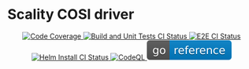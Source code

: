 # Scality COSI driver

<p align="center">
  <a href="https://codecov.io/gh/scality/cosi-driver">
    <img src="https://codecov.io/gh/scality/cosi-driver/graph/badge.svg?token=NzR3F2ztDv" alt="Code Coverage" />
  </a>
  <a href="https://github.com/scality/cosi-driver/actions/workflows/ci-build-and-unit-tests.yml">
    <img src="https://github.com/scality/cosi-driver/actions/workflows/ci-build-and-unit-tests.yml/badge.svg" alt="Build and Unit Tests CI Status" />
  </a>
  <a href="https://github.com/scality/cosi-driver/actions/workflows/ci-e2e-tests.yml">
    <img src="https://github.com/scality/cosi-driver/actions/workflows/ci-e2e-tests.yml/badge.svg" alt="E2E CI Status" />
  </a>
  <a href="https://github.com/scality/cosi-driver/actions/workflows/ci-smoke-tests.yml">
    <img src="https://github.com/scality/cosi-driver/actions/workflows/ci-smoke-tests.yml/badge.svg" alt="Helm Install CI Status" />
  </a>
  <a href="https://github.com/scality/cosi-driver/actions/workflows/github-code-scanning/codeql">
    <img src="https://github.com/scality/cosi-driver/actions/workflows/github-code-scanning/codeql/badge.svg" alt="CodeQL" />
  </a>
  <a href="https://pkg.go.dev/github.com/scality/cosi-driver">
    <img src=".github/images/godoc.svg" alt="Go Reference" />
  </a>
</p>